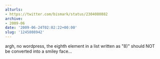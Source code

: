 ```yaml
---
alturls:
- https://twitter.com/bismark/status/2304080882
archive:
- 2009-06
date: '2009-06-24T02:02:22+00:00'
slug: '1245808942'
---
```


argh, no wordpress, the eighth element in a list written  as "8)" should NOT be converted into a smiley face...

